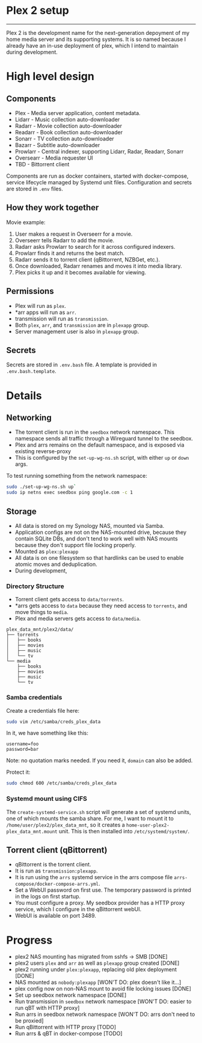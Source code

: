 # Plex 2 setup

---

Plex 2 is the development name for the next-generation depoyment of
my home media server and its supporting systems. It is so named because
I already have an in-use deployment of plex, which I intend to maintain
during development.

# High level design

## Components

* Plex - Media server application, content metadata.
* Lidarr - Music collection auto-downloader
* Radarr - Movie collection auto-downloader
* Readarr - Book collection auto-downloader
* Sonarr - TV collection auto-downloader
* Bazarr - Subtitle auto-downloader
* Prowlarr - Central indexer, supporting Lidarr, Radar, Readarr, Sonarr
* Oversearr - Media requester UI
* TBD - Bittorrent client

Components are run as docker containers, started with docker-compose,
service lifecycle managed by Systemd unit files. Configuration and secrets
are stored in `.env` files.

## How they work together

Movie example:

1. User makes a request in Overseerr for a movie.
2. Overseerr tells Radarr to add the movie.
3. Radarr asks Prowlarr to search for it across configured indexers.
4. Prowlarr finds it and returns the best match.
5. Radarr sends it to torrent client (qBittorrent, NZBGet, etc.).
6. Once downloaded, Radarr renames and moves it into media library.
7. Plex picks it up and it becomes available for viewing.

## Permissions

* Plex will run as `plex`.
* \*arr apps will run as `arr`.
* transmission will run as `transmission`.
* Both `plex`, `arr`, and `transmission` are in `plexapp` group.
* Server management user is also in `plexapp` group.

## Secrets

Secrets are stored in `.env.bash` file. A template is provided in `.env.bash.template`.

# Details

## Networking

* The torrent client is run in the `seedbox` network namespace. 
  This namespace sends all traffic through a Wireguard tunnel to the seedbox.
* Plex and arrs remains on the default namespace, and is exposed via existing 
  reverse-proxy
* This is configured by the `set-up-wg-ns.sh` script, with either `up` or 
  `down` args.

To test running something from the network namespace:

```bash
sudo ./set-up-wg-ns.sh up`
sudo ip netns exec seedbox ping google.com -c 1
```

## Storage

* All data is stored on my Synology NAS, mounted via Samba.
* Application configs are not on the NAS-mounted drive, because they contain
  SQLite DBs, and don't tend to work well with NAS mounts because they don't 
  support file locking properly.
* Mounted as `plex:plexapp`
* All data is on one filesystem so that hardlinks can be used to enable
  atomic moves and deduplication.
* During development, 

### Directory Structure

* Torrent client gets access to `data/torrents`.
* \*arrs gets access to `data` because they need access to `torrents`, and move 
  things to `media`.
* Plex and media servers gets access to `data/media`.

```
plex_data_mnt/plex2/data/
├── torrents
│   ├── books
│   ├── movies
│   ├── music
│   └── tv
└── media
    ├── books
    ├── movies
    ├── music
    └── tv
```

### Samba credentials 

Create a credentials file here:

```bash
sudo vim /etc/samba/creds_plex_data 
```

In it, we have something like this:

```
username=foo
password=bar
```

Note: no quotation marks needed. If you need it, `domain` can also be added.

Protect it:

```bash
sudo chmod 600 /etc/samba/creds_plex_data
```

### Systemd mount using CIFS


The `create-systemd-service.sh` script will generate a set of systemd units, 
one of which mounts the samba share. For me, I want to mount it to 
`/home/user/plex2/plex_data_mnt`, so it creates a 
`home-user-plex2-plex_data_mnt.mount` unit. This is then installed into 
`/etc/systemd/system/`.

## Torrent client (qBittorrent)

* qBittorrent is the torrent client.
* It is run as `transmission:plexapp`.
* It is run using the `arrs` systemd service in the arrs compose file 
  `arrs-compose/docker-compose-arrs.yml`.
* Set a WebUI password on first use. The temporary password is printed in 
  the logs on first startup.
* You must configure a proxy. My seedbox provider has a HTTP proxy service, 
  which I configure in the qBittorrent webUI.
* WebUI is available on port 3489.

# Progress

* plex2 NAS mounting has migrated from sshfs -> SMB [DONE]
* plex2 users `plex` and `arr` as well as `plexapp` group created [DONE]
* plex2 running under `plex:plexapp`, replacing old plex deployment [DONE]
* NAS mounted as `nobody:plexapp` [WON'T DO: plex doesn't like it...]
* plex config now on non-NAS mount to avoid file locking issues [DONE]
* Set up seedbox network namespace [DONE]
* Run transmission in `seedbox` network namespace [WON'T DO: easier to run qBT with HTTP proxy]
* Run arrs in seedbox network namespace [WON'T DO: arrs don't need to be proxied]
* Run qBittorrent with HTTP proxy [TODO]
* Run arrs & qBT in docker-compose [TODO]
